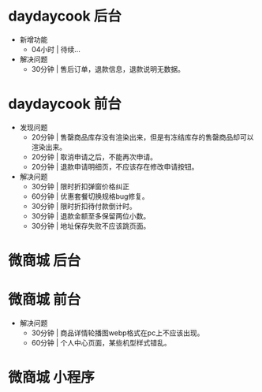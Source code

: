 # daydaycook 后台
* 新增功能
    - 04小时 | 待续...
* 解决问题
    - 30分钟 | 售后订单，退款信息，退款说明无数据。

# daydaycook 前台
* 发现问题
    - 20分钟 | 售罄商品库存没有渲染出来，但是有冻结库存的售罄商品却可以渲染出来。
    - 20分钟 | 取消申请之后，不能再次申请。
    - 20分钟 | 退款申请明细页，不应该存在修改申请按钮。
* 解决问题
    - 30分钟 | 限时折扣弹窗价格纠正
    - 60分钟 | 优惠套餐切换规格bug修复。
    - 30分钟 | 限时折扣待付款倒计时。
    - 30分钟 | 退款金额至多保留两位小数。
    - 30分钟 | 地址保存失败不应该跳页面。

# 微商城 后台

# 微商城 前台
* 解决问题
    - 30分钟 | 商品详情轮播图webp格式在pc上不应该出现。
    - 60分钟 | 个人中心页面，某些机型样式错乱。

# 微商城 小程序
